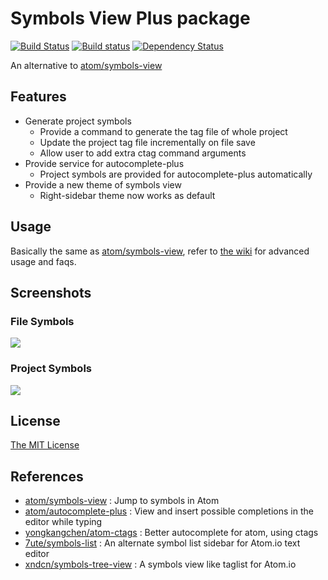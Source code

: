 # Symbols View Plus package

[![Build Status](https://travis-ci.org/aidistan/atom-symbols-view-plus.svg?branch=master)](https://travis-ci.org/aidistan/atom-symbols-view-plus)
[![Build status](https://ci.appveyor.com/api/projects/status/xwvan82oo42t6qmu?svg=true)](https://ci.appveyor.com/project/aidistan/atom-symbols-view-plus)
[![Dependency Status](https://gemnasium.com/badges/github.com/aidistan/atom-symbols-view-plus.svg)](https://gemnasium.com/github.com/aidistan/atom-symbols-view-plus)

An alternative to [atom/symbols-view](https://atom.io/packages/symbols-view)

## Features

- Generate project symbols
  - Provide a command to generate the tag file of whole project
  - Update the project tag file incrementally on file save
  - Allow user to add extra ctag command arguments
- Provide service for autocomplete-plus
  - Project symbols are provided for autocomplete-plus automatically
- Provide a new theme of symbols view
  - Right-sidebar theme now works as default

## Usage

Basically the same as [atom/symbols-view](https://atom.io/packages/symbols-view), refer to [the wiki](https://github.com/aidistan/atom-symbols-view-plus/wiki) for advanced usage and faqs.

## Screenshots

### File Symbols
![](https://raw.githubusercontent.com/aidistan/atom-symbols-view-plus/master/screenshots/file-symbols.png)

### Project Symbols
![](https://raw.githubusercontent.com/aidistan/atom-symbols-view-plus/master/screenshots/project-symbols.png)

## License

[The MIT License](https://github.com/aidistan/atom-symbols-view-plus/blob/master/LICENSE.md)

## References

- [atom/symbols-view](https://github.com/atom/symbols-view) : Jump to symbols in Atom
- [atom/autocomplete-plus](https://github.com/atom/autocomplete-plus) : View and insert possible completions in the editor while typing
- [yongkangchen/atom-ctags](https://github.com/yongkangchen/atom-ctags) : Better autocomplete for atom, using ctags
- [7ute/symbols-list](https://github.com/7ute/symbols-list) : An alternate symbol list sidebar for Atom.io text editor
- [xndcn/symbols-tree-view](https://github.com/xndcn/symbols-tree-view) : A symbols view like taglist for Atom.io
